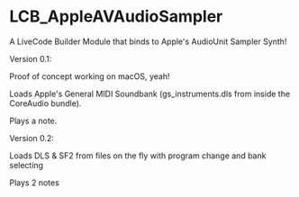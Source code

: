 # LCB_AppleAVAudioSampler
A LiveCode Builder Module that binds to Apple's AudioUnit Sampler Synth!

Version 0.1:

Proof of concept working on macOS, yeah!

Loads Apple's General MIDI Soundbank (gs_instruments.dls from inside the CoreAudio bundle).

Plays a note.

Version 0.2:

Loads DLS & SF2 from files on the fly with program change and bank selecting

Plays 2 notes
